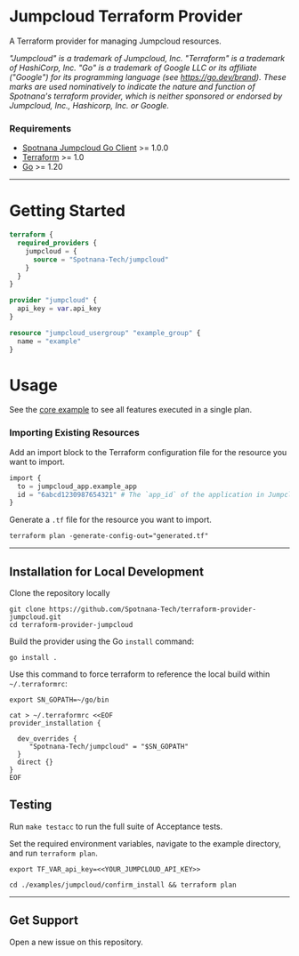 # Jumpcloud Terraform Provider
A Terraform provider for managing Jumpcloud resources.

_"Jumpcloud" is a trademark of Jumpcloud, Inc.
"Terraform" is a trademark of HashiCorp, Inc.
"Go" is a trademark of Google LLC or its affiliate ("Google") for its programming language (see https://go.dev/brand).
These marks are used nominatively to indicate the nature and function of Spotnana's
terraform provider, which is neither sponsored or endorsed by Jumpcloud, Inc., Hashicorp, Inc. or Google._

### Requirements
- [Spotnana Jumpcloud Go Client](https://github.com/Spotnana-Tech/sec-jumpcloud-client-go) >= 1.0.0
- [Terraform](https://developer.hashicorp.com/terraform/downloads) >= 1.0
- [Go](https://golang.org/doc/install) >= 1.20

---

# Getting Started
```terraform
terraform {
  required_providers {
    jumpcloud = {
      source = "Spotnana-Tech/jumpcloud"
    }
  }
}

provider "jumpcloud" {
  api_key = var.api_key
}

resource "jumpcloud_usergroup" "example_group" {
  name = "example"
}
```
# Usage
See the [core example](examples/jumpcloud/main.tf) to see all features executed in a single plan.

### Importing Existing Resources
Add an import block to the Terraform configuration file for the resource you want to import.
```terraform
import {
  to = jumpcloud_app.example_app
  id = "6abcd1230987654321" # The `app_id` of the application in Jumpcloud
}
```
Generate a `.tf` file for the resource you want to import.
```shell
terraform plan -generate-config-out="generated.tf"
```
---
## Installation for Local Development
Clone the repository locally
```shell
git clone https://github.com/Spotnana-Tech/terraform-provider-jumpcloud.git
cd terraform-provider-jumpcloud
```
Build the provider using the Go `install` command:

```shell
go install .
```
Use this command to force terraform to reference the local build within `~/.terraformrc`:
```shell
export SN_GOPATH=~/go/bin 

cat > ~/.terraformrc <<EOF
provider_installation {

  dev_overrides {
     "Spotnana-Tech/jumpcloud" = "$SN_GOPATH"  
  }
  direct {}
}
EOF
```

## Testing
Run `make testacc` to run the full suite of Acceptance tests.

Set the required environment variables, navigate to the example directory, and run `terraform plan`.
```shell
export TF_VAR_api_key=<<YOUR_JUMPCLOUD_API_KEY>>

cd ./examples/jumpcloud/confirm_install && terraform plan
```
---


## Get Support
Open a new issue on this repository.
